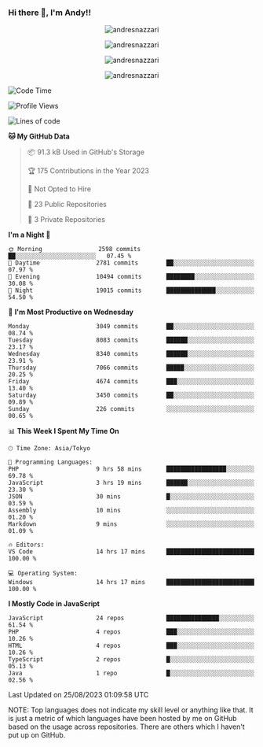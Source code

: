 ### Hi there 👋, I'm Andy!!

<p align="center" >
  <img src="https://github-profile-trophy.vercel.app/?username=AndresNazzari&theme=dracula&column=-1" alt="andresnazzari"/>
</p>

<p align="center">
  <img  src="https://github-readme-stats.vercel.app/api?username=AndresNazzari&count_private=true&show_icons=true&theme=dracula" alt="andresnazzari"/>
</p>
<p align="center">
  <img  src="https://github-readme-stats.vercel.app/api/top-langs/?username=AndresNazzari&layout=compact" alt="andresnazzari"/>
</p>
<p align="center" >
  <img src="https://github-readme-stats.vercel.app/api/wakatime?username=AndresNazzari" alt="andresnazzari"/>
</p>

<!--START_SECTION:waka-->
![Code Time](http://img.shields.io/badge/Code%20Time-779%20hrs%2024%20mins-blue)

![Profile Views](http://img.shields.io/badge/Profile%20Views-0-blue)

![Lines of code](https://img.shields.io/badge/From%20Hello%20World%20I%27ve%20Written-8.5%20million%20lines%20of%20code-blue)

**🐱 My GitHub Data** 

> 📦 91.3 kB Used in GitHub's Storage 
 > 
> 🏆 175 Contributions in the Year 2023
 > 
> 🚫 Not Opted to Hire
 > 
> 📜 23 Public Repositories 
 > 
> 🔑 3 Private Repositories 
 > 
**I'm a Night 🦉** 

```text
🌞 Morning                2598 commits        ██░░░░░░░░░░░░░░░░░░░░░░░   07.45 % 
🌆 Daytime                2781 commits        ██░░░░░░░░░░░░░░░░░░░░░░░   07.97 % 
🌃 Evening                10494 commits       ████████░░░░░░░░░░░░░░░░░   30.08 % 
🌙 Night                  19015 commits       ██████████████░░░░░░░░░░░   54.50 % 
```
📅 **I'm Most Productive on Wednesday** 

```text
Monday                   3049 commits        ██░░░░░░░░░░░░░░░░░░░░░░░   08.74 % 
Tuesday                  8083 commits        ██████░░░░░░░░░░░░░░░░░░░   23.17 % 
Wednesday                8340 commits        ██████░░░░░░░░░░░░░░░░░░░   23.91 % 
Thursday                 7066 commits        █████░░░░░░░░░░░░░░░░░░░░   20.25 % 
Friday                   4674 commits        ███░░░░░░░░░░░░░░░░░░░░░░   13.40 % 
Saturday                 3450 commits        ██░░░░░░░░░░░░░░░░░░░░░░░   09.89 % 
Sunday                   226 commits         ░░░░░░░░░░░░░░░░░░░░░░░░░   00.65 % 
```


📊 **This Week I Spent My Time On** 

```text
🕑︎ Time Zone: Asia/Tokyo

💬 Programming Languages: 
PHP                      9 hrs 58 mins       █████████████████░░░░░░░░   69.78 % 
JavaScript               3 hrs 19 mins       ██████░░░░░░░░░░░░░░░░░░░   23.30 % 
JSON                     30 mins             █░░░░░░░░░░░░░░░░░░░░░░░░   03.59 % 
Assembly                 10 mins             ░░░░░░░░░░░░░░░░░░░░░░░░░   01.20 % 
Markdown                 9 mins              ░░░░░░░░░░░░░░░░░░░░░░░░░   01.09 % 

🔥 Editors: 
VS Code                  14 hrs 17 mins      █████████████████████████   100.00 % 

💻 Operating System: 
Windows                  14 hrs 17 mins      █████████████████████████   100.00 % 
```

**I Mostly Code in JavaScript** 

```text
JavaScript               24 repos            ███████████████░░░░░░░░░░   61.54 % 
PHP                      4 repos             ███░░░░░░░░░░░░░░░░░░░░░░   10.26 % 
HTML                     4 repos             ███░░░░░░░░░░░░░░░░░░░░░░   10.26 % 
TypeScript               2 repos             █░░░░░░░░░░░░░░░░░░░░░░░░   05.13 % 
Java                     1 repo              █░░░░░░░░░░░░░░░░░░░░░░░░   02.56 % 
```




 Last Updated on 25/08/2023 01:09:58 UTC
<!--END_SECTION:waka-->

NOTE: Top languages does not indicate my skill level or anything like that. It is just a metric of which languages have been hosted by me on GitHub based on the usage across repositories. There are others which I haven't put up on GitHub.

<!-- Here are some ideas to get you started:

-   🔭 I’m currently working on ...
-   🌱 I’m currently learning ...
-   👯 I’m looking to collaborate on ...
-   🤔 I’m looking for help with ...
-   💬 Ask me about ...
-   📫 How to reach me: ...
-   😄 Pronouns: ...
-   ⚡ Fun fact: ... -->
